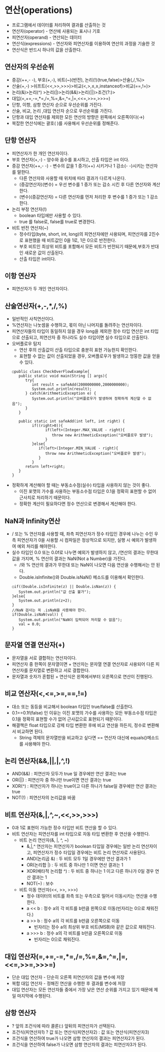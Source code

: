# 연산(operations)
- 프로그램에서 데이터를 처리하여 결과를 산출하는 것
- 연산자(operator) - 연산에 사용되는 표시나 기호
- 피연산자(operand) - 연산되는 데이터
- 연산식(expressions) - 연산자와 피연산자를 이용하여 연산의 과정을 기술한 것
- 연산식은 반드시 하나의 값을 산출한다.

## 연산자의 우선순위
- 증감(++,- -), 부호(+,-), 비트(~)(반전), 논리(!)(true,false)>산술(,/,%)>
- 산술(+,-) >쉬프트(<<,>>,>>>)>비교(<,>,≤,≥,instanceof)>비교(==,!=)>
- 논리(&)>논리(^) >논리(|)>논리(&&)>논리(||)>조건(?:)>
- 대입(=,+=,-=,*=,/=,%=,&=,^=,|=,<<=,>>=,>>>=)
- 단항, 이항, 삼항 연산자 순으로 우선순위를 가진다.
- 산술, 비교, 논리 ,대입 연산자 순으로 우선순위를 가진다.
- 단항과 대입 연산자를 제외한 모든 연산의 방향은 왼쪽에서 오른쪽이다(→)
- 복잡한 연산식에는 괄호( )를 사용해서 우선순위를 정해준다.

## 단항 연산자
- 피연산자가 한 개인 연산자이다.
- 부호 연산자(+,-) - 양수와 음수를 표시하고, 산출 타입은 int 이다.
- 증감 연산자(++,- -) - 변수의 값을 1 증가(++) 시키거나 1 감소(- -)시키는 연산자를 말한다.
   - 다른 연산자와 사용할 때 위치에 따라 결과가 다르게 나온다.
   - (증감연산자)(변수) = 우선 변수를 1 증가 또는 감소 시킨 후 다른 연산자와 계산한다.
   - (변수)(증감연산자) = 다른 연산자를 먼저 처리한 후 변수를 1 증가 또는 1 감소한다.
- 논리 부정 연산자(!)
   - boolean 타입에만 사용할 수 있다. 
   - true 를 false로, false를 true로 변경한다.
- 비트 반전 연산자(~)
   - 정수타입(byte, short, int, long)의 피연산자에만 사용되며, 피연산자를 2진수로 표현했을 때 비트값인 0을 1로, 1은 0으로 반전한다.
   - 부호 비트인 최상위 비트를 포함해서 모든 비트가 반전되기 때문에,부호가 반대인 새로운 값이 산출된다.
   - 산출 타입은 int이다.

## 이항 연산자
- 피연산자가 두 개인 연산자이다.

## 산술연산자(+,-,*,/,%)
- 일반적인 사칙연산이다.
- %연산자는 나눗셈을 수행하고, 몫이 아닌 나머지를 돌려주는 연산자이다.
- 피연산자들의 타입이 동일하지 않을 경우 long을 제외한 정수 타입 연산은 int 타입으로 산출되고, 피연산자 중 하나라도 실수 타입이면 실수 타입으로 산출된다.
- 오버플로우 탐지
   - 연산 후의 산출값이 산출 타입으로 충분히 표현 가능한지 확인한다.
   - 표현할 수 없는 값이 산출되었을 경우, 오버플로우가 발생하고 엉뚱한 값을 얻을 수 있다.
   ```
   ○public class CheckOverFlowExample{
      public static void main(String [] args){
         try{
            int result = safeAdd(2000000000,2000000000);
            System.out.println(result);
         } catch(ArithmeticException e) {
            System.out.println("오버플로우가 발생하여 정확하게 계산할 수 없음");
         }
      }

      public static int safeAdd(int left, int right) {
            if((right>0)){
                  if(left>(Integer.MAX_VALUE - right){
                     throw new ArithmeticException("오버플로우 발생");
                  }
            }else{
               if(left>(Integer.MIN_VALUE - right){
                  throw new ArithmeticException("오버플로우 발생");
               }
            }
         return left+right;
      }
   }
   ```
- 정확하게 계산해야 할 때는 부동소수점(실수) 타입을 사용하지 않는 것이 좋다.
   - 이진 포맷의 가수를 사용하는 부동소수점 타입은 0.1을 정확히 표현할 수 없어 근사치로 처리하기 때문이다.
   - 정확한 계산이 필요하다면 정수 연산으로 변경해서 계산해야 한다.

## NaN과 Infinity연산 
- / 또는 % 연산자를 사용할 때, 좌측 피연산자가 정수 타입인 경우에 나누는 수인 우측 피연산자가 0을 사용할 시 컴파일은 정상적으로 되지만, 실행 시 예외가 발생하여 예외 처리를 해야한다.
- 실수 타입인 0.0 또는 0.0f로 나누면 예외가 발생하지 않고, /연산의 결과는 무한대 값을 가지며, % 연산의 결과는 NaN(Not a Number)을 가진다.
   - /와 % 연산의 결과가 무한대 또는 NaN이 나오면 다음 연산을 수행해서는 안 된다.
   - Double.isInfinite()와 Double.isNaN() 메소드를 이용해서 확인한다. 
   ```
   ○if((Double.isInfinite(z) || Double.isNan(z)) {
      System.out.println("값 산출 불가");
   }else{ 
      System.out.println(z+2);
   }
   //NaN 검사는 꼭 .isNaN을 사용해야 한다.
   if(Double.isNaN(val)) {
      System.out.println("NaN이 입력되어 처리할 수 없음");
      val = 0.0;
   }
   ```

## 문자열 연결 연산자(+)
- 문자열을 서로 결합하는 연산자이다.
- 피연산자 중 한쪽이 문자열이면 + 연산자는 문자열 연결 연산자로 사용되어 다른 피연산자를 문자열로 변환하고 서로 결합한다.
- 문자열과 숫자가 혼합된 + 연산식은 왼쪽에서부터 오른쪽으로 연산이 진행된다.

## 비교 연산자(<,<=,>=,==,!=)
- 대소 또는 동등을 비교해서 boolean 타입인 true/false를 산출한다.
- 0.1==0.1f(false) 인 이유는 이진 포맷의 가수를 사용하는 모든 부동소수점 타입은 0.1을 정확히 표현할 수가 없어 근사값으로 표현되기 때문이다.
- 해결책은 float 타입으로 강제 타입 변환한 후에 비교 연산을 하든지, 정수로 변환해서 비교하면 된다.
   - String 객체의 문자열만을 비교하고 싶다면 == 연산자 대신에 equals()메소드를 사용해야 한다.     

## 논리 연산자(&&,||,|,^,!)
- AND(&&) : 피연산자 모두가 true 일 경우에만 연산 결과는 true
- OR(||) : 피연산자 중 하나만 true이면 연산 결과는 true
- XOR(^) : 피연산자가 하나는 true이고 다른 하나가 false일 경우에만 연산 결과는 true
- NOT(!) : 피연산자의 논리값을 바꿈

## 비트 연산자(&,|,^,~,<<,>>,>>>)
- 0과 1로 표현이 가능한 정수 타입만 비트 연산을 할 수 있다.
- 비트 연산자는 피연산자를 int 타입으로 자동 타입 변환한 후 연산을 수행한다.
   - 비트 논리 연산자(&, |, ^, ~)
      - &,|,^ 연산자는 피연산자가 boolean 타입일 경우에는 일반 논리 연산자이고, 피연산자가 정수 타입일 경우에는 비트 논리 연산자로 사용된다.
      - AND(논리곱 &) : 두 비트 모두 1일 경우에만 연산 결과가 1
      - OR(논리합 |) : 두 비트 중 하나만 1 이면 연산 결과는 1
      - XOR(배타적 논리합 ^) : 두 비트 중 하나는 1 이고 다른 하나가 0일 경우 연산 결과는 1
      - NOT(~) : 보수 
   - 비트 이동 연산자(<<, >>, >>>)
      - 정수 데이터의 비트를 좌측 또는 우측으로 밀어서 이동시키는 연산을 수행한다.
      - a << b : 정수 a의 각 비트를 b만큼 왼쪽으로 이동(빈자리는 0으로 채워진다.)
      - a >> b : 정수 a의 각 비트를 b만큼 오른쪽으로 이동
         - 빈자리는 정수 a의 최상위 부호 비트(MSB)와 같은 값으로 채워진다.
      - a >>> b : 정수 a의 각 비트를 b만큼 오른쪽으로 이동 
         - 빈자리는 0으로 채워진다.

## 대입 연산자(=,+=,-=,*=,/=,%=,&=,^=,|=,<<=,>>=,>>>=)
- 단순 대입 연산자 - 단순히 오른쪽 피연산자의 값을 변수에 저장
- 복합 대입 연산자 - 정해진 연산을 수행한 후 결과를 변수에 저장
- 대입 연산자는 모든 연산자들 중에서 가장 낮은 연산 순위를 가지고 있기 때문에 제일 마지막에 수행된다.

## 삼항 연산자
- ? 앞의 조건식에 따라 콜론(:) 앞뒤의 피연산자가 선택된다.
- 조건식(피연산자1) ? 값 또는 연산식(피연산자2) : 값 또는 연산식(피연산자3)
- 조건식을 연산하여 true가 나오면 삼항 연산자의 결과는 피연산자2가 된다.
- 조건식을 연산하여 false가 나오면 삼항 연산자의 결과는 피연산자3가 된다.